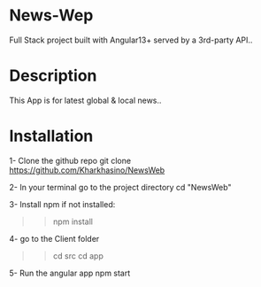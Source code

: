 # News-Wep

Full Stack project built with Angular13+ served by a 3rd-party API..

# Description 

This App is for latest global & local news..

# Installation

1- Clone the github repo git clone https://github.com/Kharkhasino/NewsWeb

2- In your terminal go to the project directory cd "NewsWeb"

3- Install npm if not installed:

>>npm install

4- go to the Client folder

>>cd src
>>cd app


5- Run the angular app npm start
